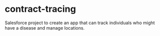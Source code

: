 # contract-tracing
Salesforce project to create an app that can track individuals who might have a disease and manage locations.
